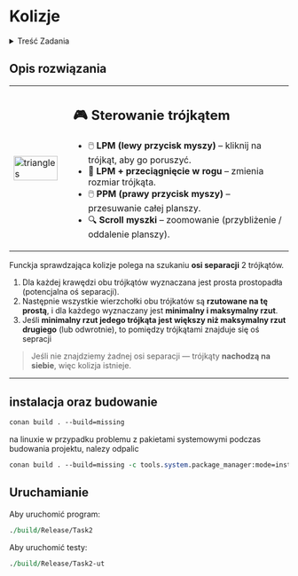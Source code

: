 # Kolizje

<details>
  <summary>  Treść Zadania </summary>
  
Zaimplementuj funkcję `isColliding` zwracającą `true` jeśli dwa trójkąty w przestrzeni
2D kolidują ze sobą. Następnie napisz wizualizator tej kolizji. Trójkąty powinny być widoczne
na ekranie i co najmniej jeden z nich możliwy do sterowania przez użytkownika. Kolizja
powinna być w jakiś sposób zasygnalizowana użytkownikowi.
```cpp
struct vec2
{
 float x, y;
};
struct triangle
{
 std::array<vec2, 3> points;
};
bool isColliding(const& triangle1, const& triangle2);
```

--- 
</details>

## Opis rozwiązania


<table>
  <tr>
    <td>
      <img src="https://github.com/user-attachments/assets/839a373f-7717-40bf-ba44-f9c7df07e0f5" alt="triangles" width=100% />
    </td>
    <td style="vertical-align: top; padding-left: 20px;">
      <h2>🎮 Sterowanie trójkątem</h2>
      <ul>
        <li>🖱️ <strong>LPM (lewy przycisk myszy)</strong> – kliknij na trójkąt, aby go poruszyć.</li>
        <li>🔲 <strong>LPM + przeciągnięcie w rogu</strong> – zmienia rozmiar trójkąta.</li>
        <li>🖱️ <strong>PPM (prawy przycisk myszy)</strong> – przesuwanie całej planszy.</li>
        <li>🔍 <strong>Scroll myszki</strong> – zoomowanie (przybliżenie / oddalenie planszy).</li>
      </ul>
    </td>
  </tr>
</table>

Funckja sprawdzająca kolizje polega na szukaniu **osi separacji** 2 trójkątów.
1. Dla każdej krawędzi obu trójkątów wyznaczana jest prosta prostopadła (potencjalna oś separacji).
2. Następnie wszystkie wierzchołki obu trójkatów są **rzutowane na tę prostą**, i dla każdego wyznaczany jest **minimalny i maksymalny rzut**.
3. Jeśli **minimalny rzut jedego trójkąta jest większy niż maksymalny rzut drugiego** (lub odwrotnie), to pomiędzy trójkątami znajduje się oś sepracji

> Jeśli nie znajdziemy żadnej osi separacji — trójkąty **nachodzą na siebie**, więc kolizja istnieje.


---

## instalacja oraz budowanie
```perl
conan build . --build=missing 
```

na linuxie w przypadku problemu z pakietami systemowymi podczas budowania projektu, nalezy odpalic 

```perl
conan build . --build=missing -c tools.system.package_manager:mode=install -c tools.system.package_manager:sudo=True
```

## Uruchamianie
Aby uruchomić program:
```perl
./build/Release/Task2 
```
Aby uruchomić testy:


```perl
./build/Release/Task2-ut
```

